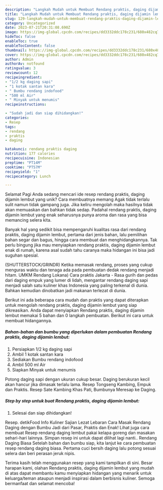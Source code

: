```yaml
---
description: "Langkah Mudah untuk Membuat Rendang praktis, daging dijamin lembut yang Enak"
title: "Langkah Mudah untuk Membuat Rendang praktis, daging dijamin lembut yang Enak"
slug: 129-langkah-mudah-untuk-membuat-rendang-praktis-daging-dijamin-lembut-yang-enak
category: Uncategorized
date: 2023-07-21T20:31:08.690Z
image: https://img-global.cpcdn.com/recipes/dd3332ddc178c231/680x482cq70/rendang-praktis-daging-dijamin-lembut-foto-resep-utama.jpg
hideToc: false
enableToc: true
enableTocContent: false
thumbnail: https://img-global.cpcdn.com/recipes/dd3332ddc178c231/680x482cq70/rendang-praktis-daging-dijamin-lembut-foto-resep-utama.jpg
cover: https://img-global.cpcdn.com/recipes/dd3332ddc178c231/680x482cq70/rendang-praktis-daging-dijamin-lembut-foto-resep-utama.jpg
author: Admin
authorAv: notfound
ratingvalue: 3
reviewcount: 12
recipeingredient:
- "1/2 kg daging sapi"
- "1 kotak santan kara"
- " Bumbu rendang indofood"
- "500 ml Air"
- " Minyak untuk menumis"
recipeinstructions:

- "Sudah jadi dan siap dihidangkan!"
categories:
- Resep
tags:
- rendang
- praktis
- daging

katakunci: rendang praktis daging 
nutrition: 177 calories
recipecuisine: Indonesian
preptime: "PT14M"
cooktime: "PT57M"
recipeyield: "1"
recipecategory: Lunch

---
```



Selamat Pagi Anda sedang mencari ide resep rendang praktis, daging dijamin lembut yang unik? Cara membuatnya memang Agak tidak terlalu sulit namun tidak gampang juga. Jika keliru mengolah maka hasilnya tidak akan memuaskan dan bahkan tidak sedap. Padahal rendang praktis, daging dijamin lembut yang enak seharusnya punya aroma dan rasa yang bisa memancing selera kita.


Banyak hal yang sedikit bisa mempengaruhi kualitas rasa dari rendang praktis, daging dijamin lembut, pertama dari jenis bahan, lalu pemilihan bahan segar dan bagus, hingga cara membuat dan menghidangkannya. Tak perlu bingung jika mau menyiapkan rendang praktis, daging dijamin lembut enak di rumah, karena asal sudah tahu caranya maka hidangan ini bisa jadi suguhan spesial.

(SHUTTERSTOCK/GRINDR) Ketika memasak rendang, proses yang cukup menguras waktu dan tenaga ada pada pembuatan dedak rendang menjadi hitam. UMKM Rendang Lokana) Cara praktis Jakarta - Rasa gurih dan pedas dari daging empuk yang lumer di lidah, mengantar rendang daging sapi menjadi salah satu kuliner khas Indonesia yang paling terkenal di dunia. Bahkan kemudian dinobatkan jadi makanan terlezat di dunia.


Berikut ini ada beberapa cara mudah dan praktis yang dapat diterapkan untuk mengolah rendang praktis, daging dijamin lembut yang siap dikreasikan. Anda dapat menyiapkan Rendang praktis, daging dijamin lembut memakai 5 bahan dan 0 langkah pembuatan. Berikut ini cara untuk membuat hidangannya.

<!--inarticleads1-->

##### Bahan-bahan dan bumbu yang diperlukan dalam pembuatan Rendang praktis, daging dijamin lembut:

1. Persiapkan 1/2 kg daging sapi
1. Ambil 1 kotak santan kara
1. Sediakan  Bumbu rendang indofood
1. Ambil 500 ml Air
1. Siapkan  Minyak untuk menumis


Potong daging sapi dengan ukuran cukup besar. Daging berukuran kecil akan hancur jika dimasak terlalu lama. Resep Tongseng Kambing, Empuk dan Praktis. Resep Sate Kambing Khas Pati, Bumbunya Meresap ke Daging. 

<!--inarticleads2-->

##### Step by step untuk buat Rendang praktis, daging dijamin lembut:


1. Selesai dan siap dihidangkan!

Resep. detikFood Info Kuliner Sajian Lezat Lebaran Cara Masak Rendang Daging dengan Bumbu Jadi dari Pasar, Praktis dan Enak! Lihat juga cara membuat Resep rendang daging lembut pakai kelapa goreng dan masakan sehari-hari lainnya. Simpan resep ini untuk dapat dilihat lagi nanti.. Rendang Daging Biasa Setelah bahan dan bumbu siap, kita lanjut ke cara pembuatan resep rendang daging biasa. Pertama cuci bersih daging lalu potong sesuai selera dan beri perasan jeruk nipis. 

Terima kasih telah menggunakan resep yang kami tampilkan di sini. Besar harapan kami, olahan Rendang praktis, daging dijamin lembut yang mudah di atas dapat membantu kamu menyiapkan hidangan yang menarik untuk keluarga/teman ataupun menjadi inspirasi dalam berbisnis kuliner. Semoga bermanfaat dan selamat mencoba!
